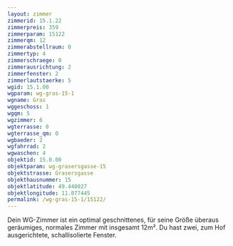 ```yaml
---
layout: zimmer
zimmerid: 15.1.22
zimmerpreis: 359
zimmerparam: 15122
zimmerqm: 12
zimmerabstellraum: 0
zimmertyp: 4
zimmerschraege: 0
zimmerausrichtung: 2
zimmerfenster: 2
zimmerlautstaerke: 5
wgid: 15.1.00
wgparam: wg-gras-15-1
wgname: Gras
wggeschoss: 1
wgqm: 5
wgzimmer: 6
wgterrasse: 0
wgterrasse_qm: 0
wgbaeder: 2
wgfahrrad: 2
wgwaschen: 4
objektid: 15.0.00
objektparam: wg-grasersgasse-15
objektstrasse: Grasersgasse
objekthausnummer: 15
objektlatitude: 49.448027
objektlongitude: 11.077445
permalink: /wg-gras-15-1/15122/
---
```

Dein WG-Zimmer ist ein optimal geschnittenes, für seine Größe überaus geräumiges, normales Zimmer mit insgesamt 12m². Du hast zwei, zum Hof ausgerichtete, schallisolierte Fenster. 